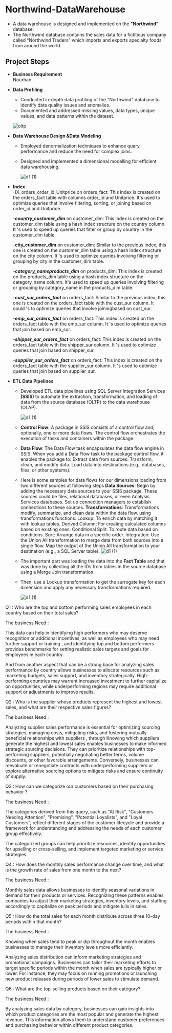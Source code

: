 # Northwind-DataWarehouse
- A data warehouse is designed and implemented on the **"Northwind"** database.<br /> 
- The Northwind database contains the sales data for a fictitious company called “Northwind Traders” which imports and exports specialty foods from around the world.

## Project Steps
- **Business Requirement** <br /> Nourhan
- **Data Profiling** <br />
   - Conducted in-depth data profiling of the "Northwind" database to identify data quality issues and anomalies.<br /> 
   - Documented and addressed missing values, data types, unique values, and data patterns within the dataset. <br />

   ![oltp](RESCOURCES/Northwind_ERD.jpeg)



- **Data Warehouse Design &Data Modeling**  <br />
   - Employed denormalization techniques to enhance query performance and reduce the need for complex joins.
   - Designed and implemented a dimensional modelling for efficient data warehousing.
 
     ![d1 (1)](RESCOURCES/Data-model.png)
- **Index**  <br />
   -IX_orders_order_id_Unitprice on orders_fact: This index is created on the orders_fact table with columns order_id and Unitprice. It's used to optimize queries that involve filtering, sorting, or joining based on order_id and Unitprice.


   -***country_customer_dim*** on customer_dim: This index is created on the customer_dim table using a hash index structure on the country column. It 's used to speed up queries that filter or group by country in the customer_dim table.

   -****city_customer_dim**** on customer_dim: Similar to the previous index, this one is created on the customer_dim table using a hash index structure on the city column. It 's used to optimize queries involving filtering or grouping by city in the customer_dim table.

   -***category_nameproducts_dim*** on products_dim: This index is created on the products_dim table using a hash index structure on the category_name column. It's used to speed up queries involving filtering or grouping by category_name in the products_dim table.

   -***cust_sur_orders_fact*** on orders_fact: Similar to the previous index, this one is created on the orders_fact table with the cust_sur column. It could 's to optimize queries that involve  joiningbased on cust_sur.

   -***emp_sur_orders_fact*** on orders_fact: This index is created on the orders_fact table with the emp_sur column. It 's used to optimize queries that  join based on emp_sur.

   -***shipper_sur_orders_fact*** on orders_fact: This index is created on the orders_fact table with the shipper_sur column. It 's used to optimize queries that  join based on shipper_sur.

   -***supplier_sur_orders_fact*** on orders_fact: This index is created on the orders_fact table with the supplier_sur column. It 's used to optimize queries that join based on supplier_sur.


- **ETL Data Pipelines** <br />
   - Developed ETL data pipelines using SQL Server Integration Services **(SSIS)** to automate the extraction, transformation, and loading of data from the source database (OLTP) to the data warehouse (OLAP).
   
        ![d1 (1)](RESCOURCES/CONTROL-FLOW.jpeg)


   - **Control Flow:**
               A package in SSIS consists of a control flow and, optionally, one or more data flows.
               The control flow orchestrates the execution of tasks and containers within the package.
   - **Data Flow**:
               The Data Flow task encapsulates the data flow engine in SSIS.
               When you add a Data Flow task to the package control flow, it enables the package to:
               Extract data from sources.
               Transform, clean, and modify data.
               Load data into destinations (e.g., databases, files, or other systems). 
   - Here is some samples for data flows for our dimensions loading from two different sources at following steps 
   **Data Sources**:
               Begin by adding the necessary data sources to your SSIS package. These sources could be files, relational databases, or even Analysis Services databases.
               Set up connection managers to establish connections to these sources.
   **Transformations**:
               Transformations modify, summarize, and clean data within the data flow.
               using transformations functions:
               Lookup: To enrich data by matching it with lookup tables.
               Derived Column: For creating calculated columns based on existing ones.
               Conditional Split: To route data based on conditions.
               Sort: Arrange data in a specific order.
               Integration:
               Use the Union All transformation to merge data from both sources into a single flow.
               Map the output of the Union All transformation to your destination (e.g., a SQL Server table).
        ![d1 (1)](RESCOURCES/EMPLOYEE.png)



   - The important part was loading the data into the **Fact Table** and that was done by collecting all the IDs from tables in the source database using a Merge Join transformation.
   - Then, use a Lookup transformation to get the surrogate key for each dimension and apply any necessary transformations required.
     
     ![d1 (1)](RESCOURCES/FACT-TABLE.png)




Q1 : Who are the top and bottom performing sales employees in each country based on their total sales?

The business Need :

This data can help in identifying high performers who may deserve recognition or additional incentives, as well as employees who may need further support or training , and identifying top and bottom performers provides benchmarks for setting realistic sales targets and goals for employees in each country.

And from another aspect that can be a strong base for analyzing sales performance by country allows businesses to allocate resources such as marketing budgets, sales support, and inventory strategically. High-performing countries may warrant increased investment to further capitalize on opportunities, while underperforming regions may require additional support or adjustments to improve results.

 Q2 : Who is the supplier whose products represent the highest and lowest sales, and what are their respective sales figures?

The business Need :

Analyzing supplier sales performance is essential for optimizing sourcing strategies, managing costs, mitigating risks, and fostering mutually beneficial relationships with suppliers , through Knowing which suppliers generate the highest and lowest sales enables businesses to make informed strategic sourcing decisions. They can prioritize relationships with top-performing suppliers, potentially negotiating better terms, volume discounts, or other favorable arrangements. Conversely, businesses can reevaluate or renegotiate contracts with underperforming suppliers or explore alternative sourcing options to mitigate risks and ensure continuity of supply.

Q3 : How can we categorize our customers based on their purchasing behavior ?

The business Need :

The categories derived from this query, such as "At Risk", "Customers Needing Attention", "Promising", "Potential Loyalists", and "Loyal Customers", reflect different stages of the customer lifecycle and provide a framework for understanding and addressing the needs of each customer group effectively.

The categorized groups can help prioritize resources, identify opportunities for upselling or cross-selling, and implement targeted marketing or service strategies.

Q4 : How does the monthly sales performance change over time, and what is the growth rate of sales from one month to the next?

The business Need :

Monthly sales data allows businesses to identify seasonal variations in demand for their products or services. Recognizing these patterns enables companies to adjust their marketing strategies, inventory levels, and staffing accordingly to capitalize on peak periods and mitigate lulls in sales.

Q5 : How do the total sales for each month distribute across three 10-day periods within that month?

The business Need :

Knowing when sales tend to peak or dip throughout the month enables businesses to manage their inventory levels more efficiently.

Analyzing sales distribution can inform marketing strategies and promotional campaigns. Businesses can tailor their marketing efforts to target specific periods within the month when sales are typically higher or lower. For instance, they may focus on running promotions or launching new product releases during periods of lower sales to stimulate demand.

Q6 : What are the top-selling products based on their category?

The business Need :

By analyzing sales data by category, businesses can gain insights into which product categories are the most popular and generate the highest revenue. This information allows them to understand customer preferences and purchasing behavior within different product categories.
